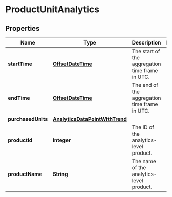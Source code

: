 

# ProductUnitAnalytics

## Properties

Name | Type | Description | Notes
------------ | ------------- | ------------- | -------------
**startTime** | [**OffsetDateTime**](OffsetDateTime.md) | The start of the aggregation time frame in UTC. | 
**endTime** | [**OffsetDateTime**](OffsetDateTime.md) | The end of the aggregation time frame in UTC. | 
**purchasedUnits** | [**AnalyticsDataPointWithTrend**](AnalyticsDataPointWithTrend.md) |  | 
**productId** | **Integer** | The ID of the analytics-level product. | 
**productName** | **String** | The name of the analytics-level product. | 



